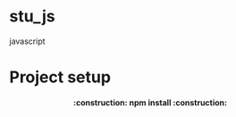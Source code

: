 # stu_js
javascript


<h1> Project setup </h1>

<h4 align="center"> 
    :construction:  npm install  :construction:
</h4>
